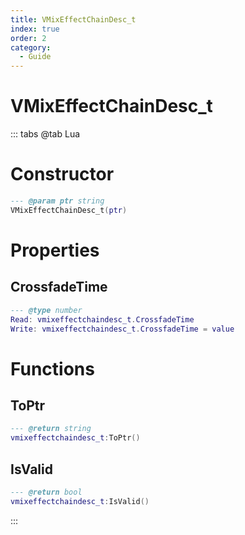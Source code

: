 ```yaml
---
title: VMixEffectChainDesc_t
index: true
order: 2
category:
  - Guide
---
```


# VMixEffectChainDesc_t

::: tabs
@tab Lua
# Constructor
```lua
--- @param ptr string
VMixEffectChainDesc_t(ptr)
```
# Properties
## CrossfadeTime 
```lua
--- @type number
Read: vmixeffectchaindesc_t.CrossfadeTime
Write: vmixeffectchaindesc_t.CrossfadeTime = value
```
# Functions
## ToPtr
```lua
--- @return string
vmixeffectchaindesc_t:ToPtr()
```
## IsValid
```lua
--- @return bool
vmixeffectchaindesc_t:IsValid()
```

:::